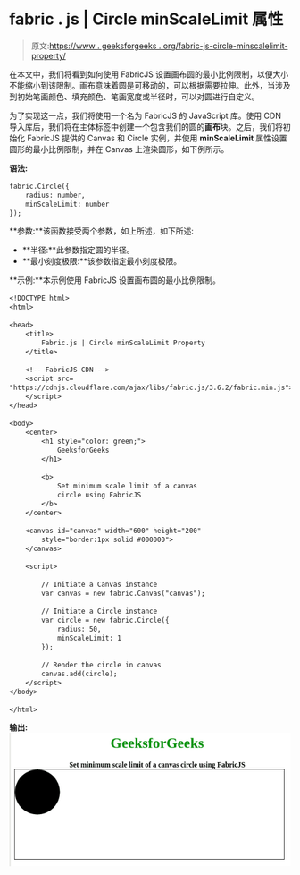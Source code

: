 # fabric . js | Circle minScaleLimit 属性

> 原文:[https://www . geeksforgeeks . org/fabric-js-circle-minscalelimit-property/](https://www.geeksforgeeks.org/fabric-js-circle-minscalelimit-property/)

在本文中，我们将看到如何使用 FabricJS 设置画布圆的最小比例限制，以便大小不能缩小到该限制。画布意味着圆是可移动的，可以根据需要拉伸。此外，当涉及到初始笔画颜色、填充颜色、笔画宽度或半径时，可以对圆进行自定义。

为了实现这一点，我们将使用一个名为 FabricJS 的 JavaScript 库。使用 CDN 导入库后，我们将在主体标签中创建一个包含我们的圆的**画布**块。之后，我们将初始化 FabricJS 提供的 Canvas 和 Circle 实例，并使用 **minScaleLimit** 属性设置圆形的最小比例限制，并在 Canvas 上渲染圆形，如下例所示。

**语法:**

```
fabric.Circle({
    radius: number,
    minScaleLimit: number
}); 
```

**参数:**该函数接受两个参数，如上所述，如下所述:

*   **半径:**此参数指定圆的半径。
*   **最小刻度极限:**该参数指定最小刻度极限。

**示例:**本示例使用 FabricJS 设置画布圆的最小比例限制。

```
<!DOCTYPE html>
<html>

<head>
    <title> 
        Fabric.js | Circle minScaleLimit Property
    </title>

    <!-- FabricJS CDN -->
    <script src=
"https://cdnjs.cloudflare.com/ajax/libs/fabric.js/3.6.2/fabric.min.js">
    </script>
</head>

<body>
    <center>
        <h1 style="color: green;">
            GeeksforGeeks
        </h1>

        <b>
            Set minimum scale limit of a canvas 
            circle using FabricJS
        </b>
    </center>

    <canvas id="canvas" width="600" height="200" 
        style="border:1px solid #000000">
    </canvas>

    <script>

        // Initiate a Canvas instance
        var canvas = new fabric.Canvas("canvas");

        // Initiate a Circle instance
        var circle = new fabric.Circle({
            radius: 50,
            minScaleLimit: 1
        });

        // Render the circle in canvas
        canvas.add(circle);
    </script>
</body>  

</html>                          
```

**输出:**
![](img/c022608314954826b6925c0b07a462d2.png)